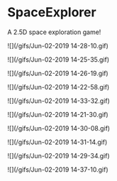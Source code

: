 # SpaceExplorer

A 2.5D space exploration game!

![](/gifs/Jun-02-2019 14-28-10.gif)

![](/gifs/Jun-02-2019 14-25-35.gif)

![](/gifs/Jun-02-2019 14-26-19.gif)

![](/gifs/Jun-02-2019 14-22-58.gif)

![](/gifs/Jun-02-2019 14-33-32.gif)

![](/gifs/Jun-02-2019 14-21-30.gif)

![](/gifs/Jun-02-2019 14-30-08.gif)

![](/gifs/Jun-02-2019 14-31-14.gif)

![](/gifs/Jun-02-2019 14-29-34.gif)

![](/gifs/Jun-02-2019 14-37-10.gif)
